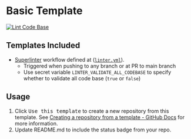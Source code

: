 # Basic Template

[![Lint Code Base](https://github.com/pacroy/template-basic/actions/workflows/linter.yml/badge.svg)](https://github.com/pacroy/template-basic/actions/workflows/linter.yml)

## Templates Included

- [Superlinter](https://github.com/github/super-linter) workflow defined at ([`linter.yml`](.github/workflows/linter.yml)).
  - Triggered when pushing to any branch or at PR to main branch
  - Use secret variable `LINTER_VALIDATE_ALL_CODEBASE` to specify whether to validate all code base (`true` or `false`)

## Usage

1. Click <kbd>Use this template</kbd> to create a new repository from this template. See [Creating a repository from a template - GitHub Docs](https://docs.github.com/en/github/creating-cloning-and-archiving-repositories/creating-a-repository-on-github/creating-a-repository-from-a-template) for more information.
2. Update README.md to include the status badge from your repo.
